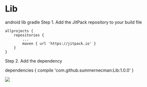 # Lib
android lib
gradle
Step 1. Add the JitPack repository to your build file

	allprojects {
		repositories {
			...
			maven { url 'https://jitpack.io' }
		}
	}
  
Step 2. Add the dependency

dependencies {
	        compile 'com.github.summernecman:Lib:1.0.0'
	}
  
[![](https://jitpack.io/v/summernecman/Lib.svg)](https://jitpack.io/#summernecman/Lib)
